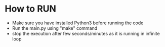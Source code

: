 # How to RUN
- Make sure you have installed Python3 before running the code
- Run the main.py using "make" command
- stop the execution after few seconds/minutes as it is running in infinite loop
